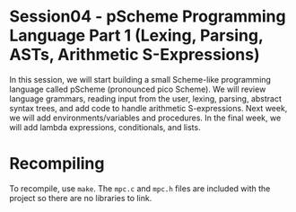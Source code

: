 # Session04 - pScheme Programming Language Part 1 (Lexing, Parsing, ASTs, Arithmetic S-Expressions)

In this session, we will start building a small Scheme-like programming language called pScheme (pronounced pico Scheme). We will review language grammars, reading input from the user, lexing, parsing, abstract syntax trees, and add code to handle arithmetic S-expressions. Next week, we will add environments/variables and procedures. In the final week, we will add lambda expressions, conditionals, and lists.

# Recompiling

To recompile, use `make`. The `mpc.c` and `mpc.h` files are included with the project so there are no libraries to link.